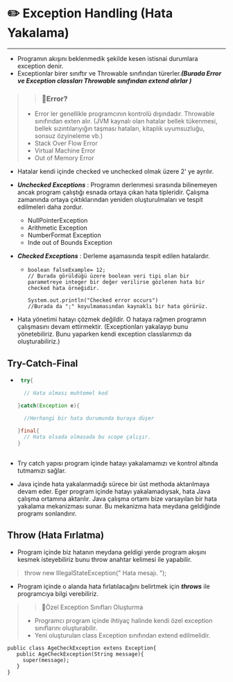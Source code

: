# ✏️ Exception Handling (Hata Yakalama)

-----------------------------------------------
* Programın akışını beklenmedik şekilde kesen istisnai durumlara exception denir.
* Exceptionlar birer sınıftır ve Throwable sınıfından türerler.***(Burada Error ve Exception classları Throwable sınıfından extend alırlar )***

>> ### 🎯Error?
> * Error ler genellikle programcının kontrolü dışındadır. Throwable sınıfından exten alır.
>   (JVM kaynalı olan hatalar bellek tükenmesi, bellek sızıntılarıyığın taşması hataları, kitaplık uyumsuzluğu, sonsuz özyineleme vb.)
>  * Stack Over Flow Error
>  * Virtual Machine Error
>  * Out of Memory Error
* Hatalar kendi içinde checked  ve unchecked olmak üzere 2' ye ayrılır.


* ***Unchecked Exceptions*** : Programın derlenmesi sırasında bilinemeyen ancak program çalıştığı esnada ortaya çıkan hata tipleridir. Çalışma zamanında ortaya çıktıklarından yeniden oluşturulmaları ve tespit edilmeleri daha zordur.
    * NullPointerException
    * Arithmetic Exception
    * NumberFormat Exception
    * Inde out of Bounds Exception

* ***Checked Exceptions*** : Derleme aşamasında tespit edilen hatalardır.
    * ```
      boolean falseExample= 12;
      // Burada görüldüğü üzere boolean veri tipi olan bir parametreye integer bir değer verilirse gözlenen hata bir checked hata örneğidir. 
      
      System.out.println("Checked error occurs")
      //Burada da ";" koyulmamasından kaynaklı bir hata görürüz.
      ```
      
* Hata yönetimi hatayı çözmek değildir. O hataya rağmen programın çalışmasını devam ettirmektir.
(Exceptionları yakalayıp bunu yönetebiliriz. Bunu yaparken kendi exception classlarımızı da oluşturabiliriz.)

## Try-Catch-Final
  * ```java
     try{
    
      // Hata olması muhtemel kod
    
    }catch(Exception e){
    
      //Herhangi bir hata durumunda buraya düşer
    
    }final{
      // Hata olsada olmasada bu scope çalışır. 
    }
   
    ```
    
* Try catch yapısı program içinde hatayı yakalamamızı ve kontrol altında tutmamızı sağlar.
* Java içinde hata yakalanmadığı sürece bir üst methoda aktarılmaya devam eder. Eger program içinde hatayı yakalamadıysak, hata Java çalışma ortamına aktarılır. Java çalışma ortamı bize varsayılan bir hata yakalama mekanizması sunar. Bu mekanizma hata meydana geldiğinde programı sonlandırır. 

## Throw (Hata Fırlatma)

* Program içinde biz hatanın meydana geldigi yerde program akışını kesmek isteyebiliriz bunu throw anahtar kelimesi ile yapabilir.

>throw new IllegalStateException(" Hata mesajı. ");

* Program içinde o alanda hata fırlatılacağını belirtmek için ***throws*** ile programcıya  bilgi verebiliriz. 
>>🎯Özel Exception Sınıfları Oluşturma
> * Programcı program içinde ihtiyaç halinde kendi özel exception sınıflarını oluşturabilir. 
> * Yeni oluşturulan class Exception sınıfından extend edilmelidir.

```
public class AgeCheckException extens Exception{
   public AgeCheckException(String message){
     super(message);
   }
}
```



